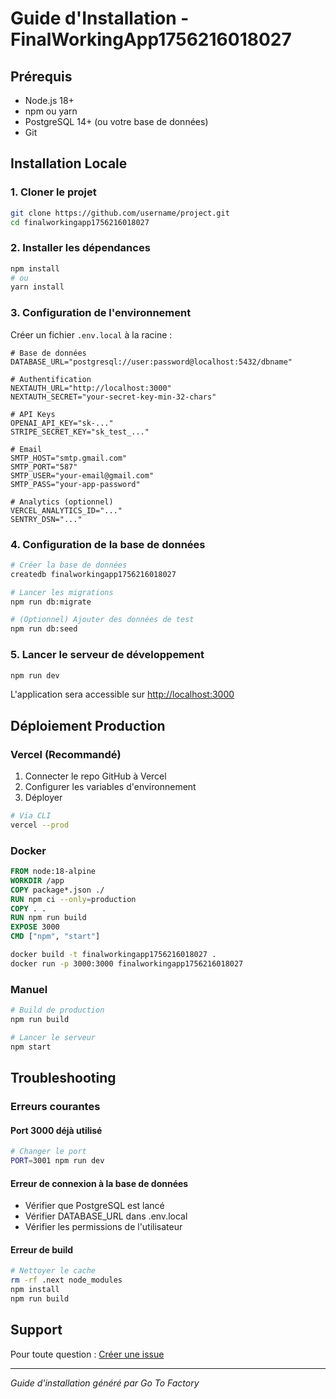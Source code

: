 # Guide d'Installation - FinalWorkingApp1756216018027

## Prérequis

- Node.js 18+ 
- npm ou yarn
- PostgreSQL 14+ (ou votre base de données)
- Git

## Installation Locale

### 1. Cloner le projet

```bash
git clone https://github.com/username/project.git
cd finalworkingapp1756216018027
```

### 2. Installer les dépendances

```bash
npm install
# ou
yarn install
```

### 3. Configuration de l'environnement

Créer un fichier `.env.local` à la racine :

```env
# Base de données
DATABASE_URL="postgresql://user:password@localhost:5432/dbname"

# Authentification
NEXTAUTH_URL="http://localhost:3000"
NEXTAUTH_SECRET="your-secret-key-min-32-chars"

# API Keys
OPENAI_API_KEY="sk-..."
STRIPE_SECRET_KEY="sk_test_..."

# Email
SMTP_HOST="smtp.gmail.com"
SMTP_PORT="587"
SMTP_USER="your-email@gmail.com"
SMTP_PASS="your-app-password"

# Analytics (optionnel)
VERCEL_ANALYTICS_ID="..."
SENTRY_DSN="..."
```

### 4. Configuration de la base de données

```bash
# Créer la base de données
createdb finalworkingapp1756216018027

# Lancer les migrations
npm run db:migrate

# (Optionnel) Ajouter des données de test
npm run db:seed
```

### 5. Lancer le serveur de développement

```bash
npm run dev
```

L'application sera accessible sur [http://localhost:3000](http://localhost:3000)

## Déploiement Production

### Vercel (Recommandé)

1. Connecter le repo GitHub à Vercel
2. Configurer les variables d'environnement
3. Déployer

```bash
# Via CLI
vercel --prod
```

### Docker

```dockerfile
FROM node:18-alpine
WORKDIR /app
COPY package*.json ./
RUN npm ci --only=production
COPY . .
RUN npm run build
EXPOSE 3000
CMD ["npm", "start"]
```

```bash
docker build -t finalworkingapp1756216018027 .
docker run -p 3000:3000 finalworkingapp1756216018027
```

### Manuel

```bash
# Build de production
npm run build

# Lancer le serveur
npm start
```

## Troubleshooting

### Erreurs courantes

#### Port 3000 déjà utilisé
```bash
# Changer le port
PORT=3001 npm run dev
```

#### Erreur de connexion à la base de données
- Vérifier que PostgreSQL est lancé
- Vérifier DATABASE_URL dans .env.local
- Vérifier les permissions de l'utilisateur

#### Erreur de build
```bash
# Nettoyer le cache
rm -rf .next node_modules
npm install
npm run build
```

## Support

Pour toute question : [Créer une issue](undefined/issues)

---
*Guide d'installation généré par Go To Factory*